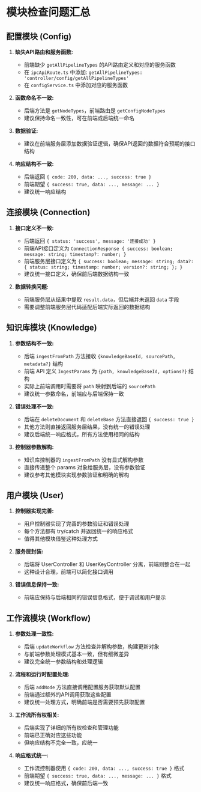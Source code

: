 # 模块检查问题汇总

## 配置模块 (Config)

1. **缺失API路由和服务函数:**
   - 前端缺少 `getAllPipelineTypes` 的API路由定义和对应的服务函数
   - 在 `ipcApiRoute.ts` 中添加: `getAllPipelineTypes: 'controller/config/getAllPipelineTypes'`
   - 在 `configService.ts` 中添加对应的服务函数

2. **函数命名不一致:**
   - 后端方法是 `getNodeTypes`，前端路由是 `getConfigNodeTypes`
   - 建议保持命名一致性，可在前端或后端统一命名

3. **数据验证:**
   - 建议在前端服务层添加数据验证逻辑，确保API返回的数据符合预期的接口结构

4. **响应结构不一致:**
   - 后端返回 `{ code: 200, data: ..., success: true }`
   - 前端期望 `{ success: true, data: ..., message: ... }`
   - 建议统一响应结构

## 连接模块 (Connection)

1. **接口定义不一致:**
   - 后端返回 `{ status: 'success', message: '连接成功' }`
   - 前端API接口定义为 `ConnectionResponse { success: boolean; message: string; timestamp?: number; }`
   - 前端服务层接口定义为 `{ success: boolean; message: string; data?: { status: string; timestamp: number; version?: string; }; }`
   - 建议统一接口定义，确保前后端数据结构一致

2. **数据转换问题:**
   - 前端服务层从结果中提取 `result.data`，但后端并未返回 `data` 字段
   - 需要调整前端服务层代码适配后端实际返回的数据结构

## 知识库模块 (Knowledge)

1. **参数结构不一致:**
   - 后端 `ingestFromPath` 方法接收 `{knowledgeBaseId, sourcePath, metadata?}` 结构
   - 前端 API 定义 `IngestParams` 为 `{path, knowledgeBaseId, options?}` 结构
   - 实际上前端调用时需要将 `path` 映射到后端的 `sourcePath`
   - 建议统一参数命名，前端应与后端保持一致

2. **错误处理不一致:**
   - 后端在 `deleteDocument` 和 `deleteBase` 方法直接返回 `{ success: true }`
   - 其他方法则直接返回服务层结果，没有统一的错误处理
   - 建议后端统一响应格式，所有方法使用相同的结构 

3. **控制器参数解构:**
   - 知识库控制器的 `ingestFromPath` 没有显式解构参数
   - 直接传递整个 params 对象给服务层，没有参数验证
   - 建议参考其他模块实现参数验证和明确的解构

## 用户模块 (User)

1. **控制器实现完善:**
   - 用户控制器实现了完善的参数验证和错误处理
   - 每个方法都有 try/catch 并返回统一的响应格式
   - 值得其他模块借鉴这种处理方式

2. **服务层封装:**
   - 后端将 UserController 和 UserKeyController 分离，前端则整合在一起
   - 这种设计合理，前端可以简化接口调用

3. **错误信息保持一致:**
   - 前端应保持与后端相同的错误信息格式，便于调试和用户提示

## 工作流模块 (Workflow)

1. **参数处理一致性:**
   - 后端 `updateWorkflow` 方法检查并解构参数，构建更新对象
   - 与前端参数处理模式基本一致，但有细微差异
   - 建议完全统一参数结构和处理逻辑

2. **流程和运行时配置处理:**
   - 后端 `addNode` 方法直接调用配置服务获取默认配置
   - 前端通过额外的API调用获取这些配置
   - 建议统一处理方式，明确前端是否需要预先获取配置

3. **工作流所有权相关:**
   - 后端实现了详细的所有权检查和管理功能
   - 前端已正确对应这些功能
   - 但响应结构不完全一致，应统一

4. **响应格式统一:**
   - 工作流控制器使用 `{ code: 200, data: ..., success: true }` 格式
   - 前端期望 `{ success: true, data: ..., message: ... }` 格式
   - 建议统一响应格式，确保前后端一致
